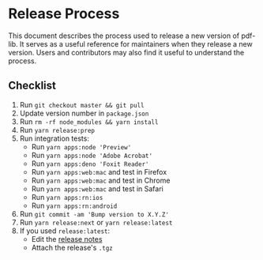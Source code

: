 # Release Process

This document describes the process used to release a new version of pdf-lib. It serves as a useful reference for maintainers when they release a new version. Users and contributors may also find it useful to understand the process.

## Checklist

1. Run `git checkout master && git pull`
2. Update version number in `package.json`
3. Run `rm -rf node_modules && yarn install`
4. Run `yarn release:prep`
5. Run integration tests:
   - Run `yarn apps:node 'Preview'`
   - Run `yarn apps:node 'Adobe Acrobat'`
   - Run `yarn apps:deno 'Foxit Reader'`
   - Run `yarn apps:web:mac` and test in Firefox
   - Run `yarn apps:web:mac` and test in Chrome
   - Run `yarn apps:web:mac` and test in Safari
   - Run `yarn apps:rn:ios`
   - Run `yarn apps:rn:android`
6. Run `git commit -am 'Bump version to X.Y.Z'`
7. Run `yarn release:next` or `yarn release:latest`
8. If you used `release:latest`:
   - Edit the [release notes](https://github.com/Hopding/pdf-lib/releases)
   - Attach the release's `.tgz`
